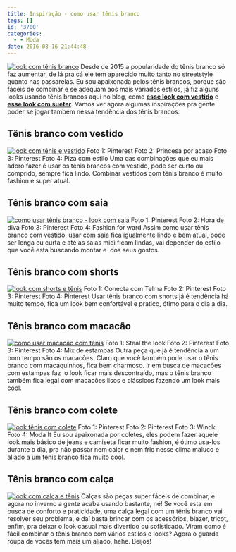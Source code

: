 ```yaml
---
title: Inspiração - como usar tênis branco
tags: []
id: '3700'
categories:
  - - Moda
date: 2016-08-16 21:44:48
---
```


[![look com tênis branco](http://natalia.blog.br/wp-content/uploads/2016/05/colete-jeans-vestido-tênis-look-do-dia-768x1024-768x1024.jpg)](http://natalia.blog.br/wp-content/uploads/2016/05/colete-jeans-vestido-tênis-look-do-dia-768x1024.jpg) Desde de 2015 a popularidade do tênis branco só faz aumentar, de lá pra cá ele tem aparecido muito tanto no streetstyle quanto nas passarelas. Eu sou apaixonada pelos tênis brancos, porque são fáceis de combinar e se adequam aos mais variados estilos, já fiz alguns looks usando tênis brancos aqui no blog, como **[esse look com vestido](http://natalia.blog.br/2016/04/13/look-do-dia-vestido-branco-e-colete-jeans/)** e **[esse look com suéter](http://natalia.blog.br/2015/07/13/look-do-dia-tudo-azul-marinho/)**. Vamos ver agora algumas inspirações pra gente poder se jogar também nessa tendência dos tênis brancos.

## Tênis branco com vestido

[![look com tênis e vestido ](http://natalia.blog.br/wp-content/uploads/2016/05/look-tênis-branco-com-vestido-1024x576.jpg)](http://natalia.blog.br/wp-content/uploads/2016/05/look-tênis-branco-com-vestido.jpg) Foto 1: Pinterest Foto 2: Princesa por acaso Foto 3: Pinterest Foto 4: Piza com estilo Uma das combinações que eu mais adoro fazer é usar os tênis brancos com vestido, pode ser curto ou comprido, sempre fica lindo. Combinar vestidos com tênis branco é muito fashion e super atual.

## Tênis branco com saia

[![como usar tênis branco - look com saia](http://natalia.blog.br/wp-content/uploads/2016/05/look-tênis-com-saia-1024x576.jpg)](http://natalia.blog.br/wp-content/uploads/2016/05/look-tênis-com-saia.jpg) Foto 1: Pinterest Foto 2: Hora de diva Foto 3: Pinterest Foto 4: Fashion for ward Assim como usar tênis branco com vestido, usar com saia fica igualmente lindo e bem atual, pode ser longa ou curta e até as saias midi ficam lindas, vai depender do estilo que você esta buscando montar e  dos seus gostos.

## Tênis branco com shorts

[![look com shorts e tênis](http://natalia.blog.br/wp-content/uploads/2016/05/look-tênis-branco-com-shorts-1024x576.jpg)](http://natalia.blog.br/wp-content/uploads/2016/05/look-tênis-branco-com-shorts.jpg) Foto 1: Conecta com Telma Foto 2: Pinterest Foto 3: Pinterest Foto 4: Pinterest Usar tênis branco com shorts já é tendência há muito tempo, fica um look bem confortável e pratico, ótimo para o dia a dia.

## Tênis branco com macacão

[![como usar macacão com tênis](http://natalia.blog.br/wp-content/uploads/2016/05/Look-tênis-branco-com-macacão-1024x576.jpg)](http://natalia.blog.br/wp-content/uploads/2016/05/Look-tênis-branco-com-macacão.jpg) Foto 1: Steal the look Foto 2: Pinterest Foto 3: Pinterest Foto 4: Mix de estampas Outra peça que já é tendência a um bom tempo são os macacões. Claro que você também pode usar o tênis branco com macaquinhos, fica bem charmoso. Ir em busca de macacões com estampas faz  o look ficar mais descontraído, mas o tênis branco também fica legal com macacões lisos e clássicos fazendo um look mais cool.

## Tênis branco com colete

[![look tênis com colete](http://natalia.blog.br/wp-content/uploads/2016/05/look-tênis-branco-com-colete-1024x576.jpg)](http://natalia.blog.br/wp-content/uploads/2016/05/look-tênis-branco-com-colete.jpg) Foto 1: Pinterest Foto 2: Pinterest Foto 3: Windk Foto 4: Moda It Eu sou apaixonada por coletes, eles podem fazer aquele look mais básico de jeans e camiseta ficar muito fashion, é ótimo usa-los durante o dia, pra não passar nem calor e nem frio nesse clima maluco e aliado a um tênis branco fica muito cool.

## Tênis branco com calça

[![look com calça e tênis ](http://natalia.blog.br/wp-content/uploads/2016/05/Look-tênis-branco-com-calça-1024x576.jpg)](http://natalia.blog.br/wp-content/uploads/2016/05/Look-tênis-branco-com-calça.jpg) Calças são peças super fáceis de combinar, e agora no inverno a gente acaba usando bastante, né! Se você esta em busca de conforto e praticidade, uma calça legal com um tênis branco vai resolver seu problema, e daí basta brincar com os acessórios, blazer, tricot, enfim, pra deixar o look casual mais divertido ou sofisticado. Viram como é fácil combinar o tênis branco com vários estilos e looks? Agora o guarda roupa de vocês tem mais um aliado, hehe. Beijos!